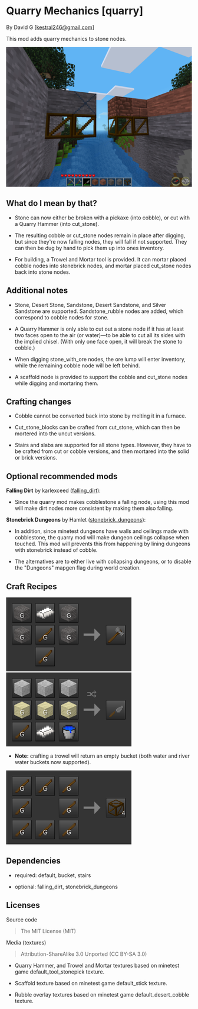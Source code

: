 Quarry Mechanics [quarry]
================

By David G [kestral246@gmail.com]

This mod adds quarry mechanics to stone nodes.

![Quarry Screenshot](screenshot.png "Quarry")

What do I mean by that?
--------------------------

- Stone can now either be broken with a pickaxe (into cobble), or cut with a Quarry Hammer (into cut\_stone).

- The resulting cobble or cut\_stone nodes remain in place after digging, but since they're now falling nodes, they will fall if not supported. They can then be dug by hand to pick them up into ones inventory.

- For building, a Trowel and Mortar tool is provided. It can mortar placed cobble nodes into stonebrick nodes, and mortar placed cut\_stone nodes back into stone nodes.


Additional notes
----------------

- Stone, Desert Stone, Sandstone, Desert Sandstone, and Silver Sandstone are supported. Sandstone_rubble nodes are added, which correspond to cobble nodes for stone.

- A Quarry Hammer is only able to cut out a stone node if it has at least two faces open to the air (or water)—to be able to cut all its sides with the implied chisel. (With only one face open, it will break the stone to cobble.)

- When digging stone\_with\_ore nodes, the ore lump will enter inventory, while the remaining cobble node will be left behind.

- A scaffold node is provided to support the cobble and cut\_stone nodes while digging and mortaring them.


Crafting changes
----------------

- Cobble cannot be converted back into stone by melting it in a furnace.

- Cut\_stone\_blocks can be crafted from cut\_stone, which can then be mortered into the uncut versions.

- Stairs and slabs are supported for all stone types. However, they have to be crafted from cut or cobble versions, and then mortared into the solid or brick versions.


Optional recommended mods
----------------------

**Falling Dirt** by karlexceed ([falling\_dirt](https://content.minetest.net/packages/karlexceed/falling_dirt/)):

- Since the quarry mod makes cobblestone a falling node, using this mod will make dirt nodes more consistent by making them also falling.

**Stonebrick Dungeons** by Hamlet ([stonebrick\_dungeons](https://content.minetest.net/packages/Hamlet/stonebrick_dungeons/)):

- In addition, since minetest dungeons have walls and ceilings made with cobblestone, the quarry mod will make dungeon ceilings collapse when touched. This mod will prevents this from happening by lining dungeons with stonebrick instead of cobble.

- The alternatives are to either live with collapsing dungeons, or to disable the "Dungeons" mapgen flag during world creation.


Craft Recipes
-------------

![Quarry Hammer](images/stone_quarry_hammer.png "Stone Quarry Hammer")
![Trowel and Mortar](images/trowel_and_mortar.png "Trowel and Mortar")

- **Note:** crafting a trowel will return an empty bucket (both water and river water buckets now supported).

![Scaffold](images/scaffold.png "Scaffold")


Dependencies
------------

- required: default, bucket, stairs

- optional: falling\_dirt, stonebrick\_dungeons




Licenses
--------
Source code

> The MIT License (MIT)

Media (textures)

> Attribution-ShareAlike 3.0 Unported (CC BY-SA 3.0)

- Quarry Hammer, and Trowel and Mortar textures based on minetest game default_tool_stonepick texture.

- Scaffold texture based on minetest game default_stick texture.

- Rubble overlay textures based on minetest game default_desert_cobble texture.
